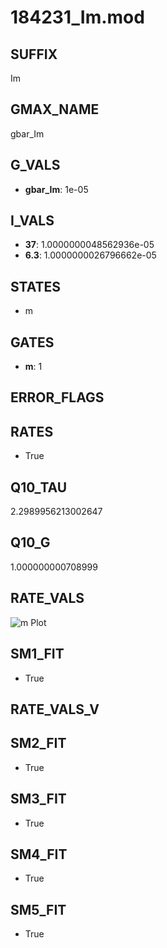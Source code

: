 # 184231_Im.mod

## SUFFIX

Im

## GMAX_NAME

gbar_Im

## G_VALS

- **gbar_Im**: 1e-05

## I_VALS

- **37**: 1.0000000048562936e-05
- **6.3**: 1.0000000026796662e-05

## STATES

- m

## GATES

- **m**: 1

## ERROR_FLAGS


## RATES

- True

## Q10_TAU

2.2989956213002647

## Q10_G

1.000000000708999

## RATE_VALS

![m Plot](/Users/pbozelos/Dropbox/icg-Chai-Panos/supermodels/output_markdown_files/K/184231_Im.mod/images/m.png)

## SM1_FIT

- True

## RATE_VALS_V

## SM2_FIT

- True

## SM3_FIT

- True

## SM4_FIT

- True

## SM5_FIT

- True

